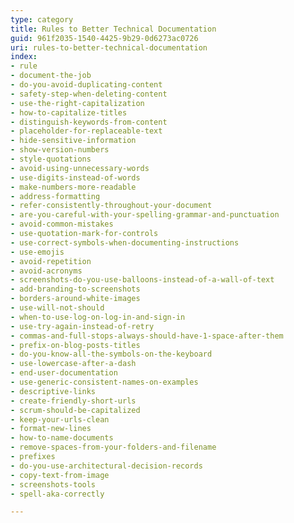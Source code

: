 ```yaml
---
type: category
title: Rules to Better Technical Documentation
guid: 961f2035-1540-4425-9b29-0d6273ac0726
uri: rules-to-better-technical-documentation
index:
- rule
- document-the-job
- do-you-avoid-duplicating-content
- safety-step-when-deleting-content
- use-the-right-capitalization
- how-to-capitalize-titles
- distinguish-keywords-from-content
- placeholder-for-replaceable-text
- hide-sensitive-information
- show-version-numbers
- style-quotations
- avoid-using-unnecessary-words
- use-digits-instead-of-words
- make-numbers-more-readable
- address-formatting
- refer-consistently-throughout-your-document
- are-you-careful-with-your-spelling-grammar-and-punctuation
- avoid-common-mistakes
- use-quotation-mark-for-controls
- use-correct-symbols-when-documenting-instructions
- use-emojis
- avoid-repetition
- avoid-acronyms
- screenshots-do-you-use-balloons-instead-of-a-wall-of-text
- add-branding-to-screenshots
- borders-around-white-images
- use-will-not-should
- when-to-use-log-on-log-in-and-sign-in
- use-try-again-instead-of-retry
- commas-and-full-stops-always-should-have-1-space-after-them
- prefix-on-blog-posts-titles
- do-you-know-all-the-symbols-on-the-keyboard
- use-lowercase-after-a-dash
- end-user-documentation
- use-generic-consistent-names-on-examples
- descriptive-links
- create-friendly-short-urls
- scrum-should-be-capitalized
- keep-your-urls-clean
- format-new-lines
- how-to-name-documents
- remove-spaces-from-your-folders-and-filename
- prefixes
- do-you-use-architectural-decision-records
- copy-text-from-image
- screenshots-tools
- spell-aka-correctly

---
```


